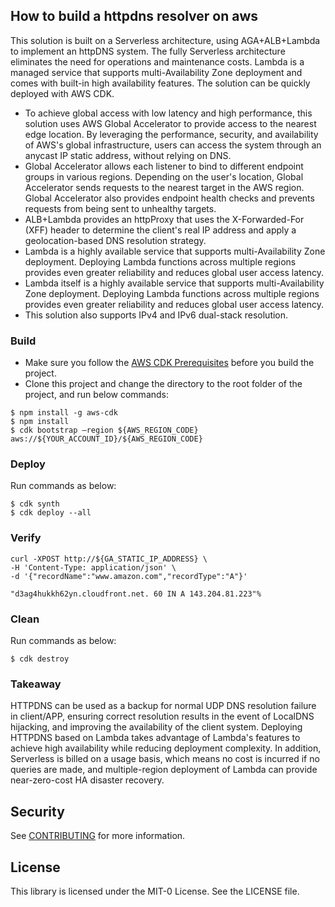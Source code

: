 ##  How to build a httpdns resolver on aws

This solution is built on a Serverless architecture, using AGA+ALB+Lambda to implement an httpDNS system. The fully Serverless architecture eliminates the need for operations and maintenance costs. Lambda is a managed service that supports multi-Availability Zone deployment and comes with built-in high availability features. The solution can be quickly deployed with AWS CDK.


* To achieve global access with low latency and high performance, this solution uses AWS Global Accelerator to provide access to the nearest edge location. By leveraging the performance, security, and availability of AWS's global infrastructure, users can access the system through an anycast IP static address, without relying on DNS.
* Global Accelerator allows each listener to bind to different endpoint groups in various regions. Depending on the user's location, Global Accelerator sends requests to the nearest target in the AWS region. Global Accelerator also provides endpoint health checks and prevents requests from being sent to unhealthy targets.
* ALB+Lambda provides an httpProxy that uses the X-Forwarded-For (XFF) header to determine the client's real IP address and apply a geolocation-based DNS resolution strategy.
* Lambda is a highly available service that supports multi-Availability Zone deployment. Deploying Lambda functions across multiple regions provides even greater reliability and reduces global user access latency.
* Lambda itself is a highly available service that supports multi-Availability Zone deployment. Deploying Lambda functions across multiple regions provides even greater reliability and reduces global user access latency.
* This solution also supports IPv4 and IPv6 dual-stack resolution.

### Build
* Make sure you follow the [AWS CDK Prerequisites][1] before you build the project.
* Clone this project and change the directory to the root folder of the project, and run below commands:
```
$ npm install -g aws-cdk
$ npm install  
$ cdk bootstrap —region ${AWS_REGION_CODE} aws://${YOUR_ACCOUNT_ID}/${AWS_REGION_CODE}
```

### Deploy
Run commands as below:
```
$ cdk synth
$ cdk deploy --all
```

### Verify
```
curl -XPOST http://${GA_STATIC_IP_ADDRESS} \
-H 'Content-Type: application/json' \
-d '{"recordName":"www.amazon.com","recordType":"A"}'

"d3ag4hukkh62yn.cloudfront.net. 60 IN A 143.204.81.223"%
```

### Clean
Run commands as below:
```
$ cdk destroy
```

### Takeaway
HTTPDNS can be used as a backup for normal UDP DNS resolution failure in client/APP, ensuring correct resolution results in the event of LocalDNS hijacking, and improving the availability of the client system. Deploying HTTPDNS based on Lambda takes advantage of Lambda's features to achieve high availability while reducing deployment complexity. In addition, Serverless is billed on a usage basis, which means no cost is incurred if no queries are made, and multiple-region deployment of Lambda can provide near-zero-cost HA disaster recovery.

  [1]: https://docs.aws.amazon.com/cdk/latest/guide/work-with.html#work-with-prerequisites

## Security

See [CONTRIBUTING](CONTRIBUTING.md#security-issue-notifications) for more information.

## License

This library is licensed under the MIT-0 License. See the LICENSE file.